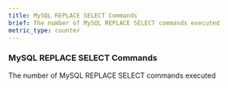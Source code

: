 ```yaml
---
title: MySQL REPLACE SELECT Commands
brief: The number of MySQL REPLACE SELECT commands executed
metric_type: counter
---
```

### MySQL REPLACE SELECT Commands

The number of MySQL REPLACE SELECT commands executed

